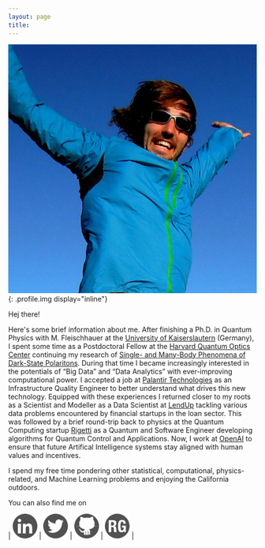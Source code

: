 ```yaml
---
layout: page
title:
---
```


![Johannes' profile](/resources/johannes2.jpg){: .profile.img display="inline"}

Hej there!

Here's some brief information about me. After finishing a Ph.D. in Quantum Physics with M. Fleischhauer at the [University of Kaiserslautern](http://www.physik.uni-kl.de/agfleischhauer) (Germany), I spent some time as a Postdoctoral Fellow at the [Harvard Quantum Optics Center](http://hqoc.harvard.edu/) continuing my research of [Single- and Many-Body Phenomena of Dark-State Polaritons](http://www.physik.uni-kl.de/agfleischhauer/dokuwiki/lib/exe/fetch.php?media=theses:otterbach2011_phd_thesis.pdf). During that time I became increasingly interested in the potentials of “Big Data” and “Data Analytics” with ever-improving computational power. I accepted a job at [Palantir Technologies](https://www.palantir.com) as an Infrastructure Quality Engineer to better understand what drives this new technology. Equipped with these experiences I returned closer to my roots as a Scientist and Modeller as a Data Scientist at [LendUp](https://www.lendup.com) tackling various data problems encountered by financial startups in the loan sector. This was followed by a brief round-trip back to physics at the Quantum Computing startup [Rigetti](http://rigetti.com/) as a Quantum and Software Engineer developing algorithms for Quantum Control and Applications. Now, I work at [OpenAI](https://www.openai.com) to ensure that future Artifical
Intelligence systems stay aligned with human values and incentives.

I spend my free time pondering other statistical, computational, physics-related, and Machine Learning problems and enjoying the California outdoors.

You can also find me on

| [![LinkedIn](/resources/socialMediaIcons/LinkedIn.png)](http://www.linkedin.com/in/jotterbach) | [![Twitter](/resources/socialMediaIcons/Twitter.png)](https://twitter.com/jsotterbach) | [![GitHub](/resources/socialMediaIcons/GitHub.png)](http://github.com/jotterbach) | [![ResearchGate](/resources/socialMediaIcons/ResearchGate.png)](http://www.researchgate.net/profile/Johannes_Otterbach) |

